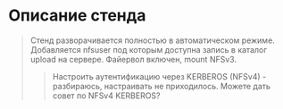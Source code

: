 # Описание стенда

>Стенд разворачивается полностью в автоматическом режиме. Добавляется nfsuser под которым доступна запись в каталог upload на сервере.
Файервол включен, mount NFSv3.
>>Настроить аутентификацию через KERBEROS (NFSv4) - разбираюсь, настраивать не приходилось.
>>Можете дать совет по NFSv4 KERBEROS? 
